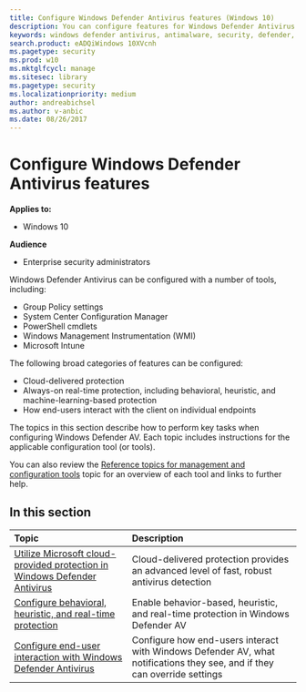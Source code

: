 ```yaml
---
title: Configure Windows Defender Antivirus features (Windows 10)
description: You can configure features for Windows Defender Antivirus using Configuration Manager, MDM software (such as Intune), PowerShell, and with Group Policy settings.
keywords: windows defender antivirus, antimalware, security, defender, configure, configuration, Config Manager, System Center Configuration Manager, SCCM, Intune, MDM, mobile device management, GP, group policy, PowerShell
search.product: eADQiWindows 10XVcnh
ms.pagetype: security
ms.prod: w10
ms.mktglfcycl: manage
ms.sitesec: library
ms.pagetype: security
ms.localizationpriority: medium
author: andreabichsel
ms.author: v-anbic
ms.date: 08/26/2017
---
```


# Configure Windows Defender Antivirus features


**Applies to:**

- Windows 10

**Audience**

- Enterprise security administrators

Windows Defender Antivirus can be configured with a number of tools, including:

- Group Policy settings
- System Center Configuration Manager
- PowerShell cmdlets
- Windows Management Instrumentation (WMI)
- Microsoft Intune


The following broad categories of features can be configured:

- Cloud-delivered protection
- Always-on real-time protection, including behavioral, heuristic, and machine-learning-based protection
- How end-users interact with the client on individual endpoints

The topics in this section describe how to perform key tasks when configuring Windows Defender AV. Each topic includes instructions for the applicable configuration tool (or tools).

You can also review the [Reference topics for management and configuration tools](configuration-management-reference-windows-defender-antivirus.md) topic for an overview of each tool and links to further help.


## In this section
Topic | Description
:---|:---
[Utilize Microsoft cloud-provided protection in Windows Defender Antivirus](utilize-microsoft-cloud-protection-windows-defender-antivirus.md) | Cloud-delivered protection provides an advanced level of fast, robust antivirus detection
[Configure behavioral, heuristic, and real-time protection](configure-protection-features-windows-defender-antivirus.md)|Enable behavior-based, heuristic, and real-time protection in Windows Defender AV
[Configure end-user interaction with Windows Defender Antivirus](configure-end-user-interaction-windows-defender-antivirus.md)|Configure how end-users interact with Windows Defender AV, what notifications they see, and if they can override settings



